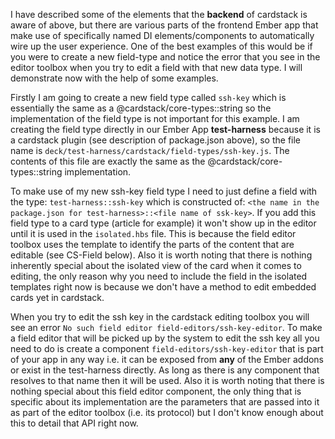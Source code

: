 I have described some of the elements that the **backend** of cardstack is aware of above, but there are various parts of the frontend Ember app that make use of specifically named DI elements/components to automatically wire up the user experience. One of the best examples of this would be if you were to create a new field-type and notice the error that you see in the editor toolbox when you try to edit a field with that new data type. I will demonstrate now with the help of some examples.

Firstly I am going to create a new field type called `ssh-key` which is essentially the same as a @cardstack/core-types::string so the implementation of the field type is not important for this example. I am creating the field type directly in our Ember App **test-harness** because it is a cardstack plugin (see description of package.json above), so the file name is `deck/test-harness/cardstack/field-types/ssh-key.js`. The contents of this file are exactly the same as the @cardstack/core-types::string implementation.

To make use of my new ssh-key field type I need to just define a field with the type: `test-harness::ssh-key` which is constructed of: `<the name in the package.json for test-harness>::<file name of ssk-key>`. If you add this field type to a card type (article for example) it won't show up in the editor until it is used in the `isolated.hbs` file. This is because the field editor toolbox uses the template to identify the parts of the content that are editable (see CS-Field below). Also it is worth noting that there is nothing inherently special about the isolated view of the card when it comes to editing, the only reason why you need to include the field in the isolated templates right now is because we don't have a method to edit embedded cards yet in cardstack.

When you try to edit the ssh key in the cardstack editing toolbox you will see an error `No such field editor field-editors/ssh-key-editor`. To make a field editor that will be picked up by the system to edit the ssh key all you need to do is create a component `field-editors/ssh-key-editor` that is part of your app in any way i.e. it can be exposed from **any** of the Ember addons or exist in the test-harness directly. As long as there is any component that resolves to that name then it will be used. Also it is worth noting that there is nothing special about this field editor component, the only thing that is specific about its implementation are the parameters that are passed into it as part of the editor toolbox (i.e. its protocol) but I don't know enough about this to detail that API right now.
